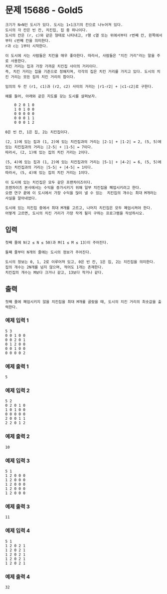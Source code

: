 # 문제 15686 - Gold5
    크기가 N×N인 도시가 있다. 도시는 1×1크기의 칸으로 나누어져 있다. 
    도시의 각 칸은 빈 칸, 치킨집, 집 중 하나이다. 
    도시의 칸은 (r, c)와 같은 형태로 나타내고, r행 c열 또는 위에서부터 r번째 칸, 왼쪽에서부터 c번째 칸을 의미한다. 
    r과 c는 1부터 시작한다.
    
    이 도시에 사는 사람들은 치킨을 매우 좋아한다. 따라서, 사람들은 "치킨 거리"라는 말을 주로 사용한다. 
    치킨 거리는 집과 가장 가까운 치킨집 사이의 거리이다. 
    즉, 치킨 거리는 집을 기준으로 정해지며, 각각의 집은 치킨 거리를 가지고 있다. 도시의 치킨 거리는 모든 집의 치킨 거리의 합이다.
    
    임의의 두 칸 (r1, c1)과 (r2, c2) 사이의 거리는 |r1-r2| + |c1-c2|로 구한다.
    
    예를 들어, 아래와 같은 지도를 갖는 도시를 살펴보자.
    
        0 2 0 1 0
        1 0 1 0 0
        0 0 0 0 0
        0 0 0 1 1
        0 0 0 1 2
    
    0은 빈 칸, 1은 집, 2는 치킨집이다.
    
    (2, 1)에 있는 집과 (1, 2)에 있는 치킨집과의 거리는 |2-1| + |1-2| = 2, (5, 5)에 있는 치킨집과의 거리는 |2-5| + |1-5| = 7이다. 
    따라서, (2, 1)에 있는 집의 치킨 거리는 2이다.
    
    (5, 4)에 있는 집과 (1, 2)에 있는 치킨집과의 거리는 |5-1| + |4-2| = 6, (5, 5)에 있는 치킨집과의 거리는 |5-5| + |4-5| = 1이다. 
    따라서, (5, 4)에 있는 집의 치킨 거리는 1이다.
    
    이 도시에 있는 치킨집은 모두 같은 프랜차이즈이다. 
    프렌차이즈 본사에서는 수익을 증가시키기 위해 일부 치킨집을 폐업시키려고 한다. 
    오랜 연구 끝에 이 도시에서 가장 수익을 많이 낼 수 있는  치킨집의 개수는 최대 M개라는 사실을 알아내었다.
    
    도시에 있는 치킨집 중에서 최대 M개를 고르고, 나머지 치킨집은 모두 폐업시켜야 한다. 
    어떻게 고르면, 도시의 치킨 거리가 가장 작게 될지 구하는 프로그램을 작성하시오.

## 입력
    첫째 줄에 N(2 ≤ N ≤ 50)과 M(1 ≤ M ≤ 13)이 주어진다.
    
    둘째 줄부터 N개의 줄에는 도시의 정보가 주어진다.
    
    도시의 정보는 0, 1, 2로 이루어져 있고, 0은 빈 칸, 1은 집, 2는 치킨집을 의미한다. 
    집의 개수는 2N개를 넘지 않으며, 적어도 1개는 존재한다. 
    치킨집의 개수는 M보다 크거나 같고, 13보다 작거나 같다.

## 출력
    첫째 줄에 폐업시키지 않을 치킨집을 최대 M개를 골랐을 때, 도시의 치킨 거리의 최솟값을 출력한다.

### 예제 입력 1
    5 3
    0 0 1 0 0
    0 0 2 0 1
    0 1 2 0 0
    0 0 1 0 0
    0 0 0 0 2
### 예제 출력 1
    5
### 예제 입력 2
    5 2
    0 2 0 1 0
    1 0 1 0 0
    0 0 0 0 0
    2 0 0 1 1
    2 2 0 1 2
### 예제 출력 2
    10
### 예제 입력 3
    5 1
    1 2 0 0 0
    1 2 0 0 0
    1 2 0 0 0
    1 2 0 0 0
    1 2 0 0 0
### 예제 출력 3
    11
### 예제 입력 4
    5 1
    1 2 0 2 1
    1 2 0 2 1
    1 2 0 2 1
    1 2 0 2 1
    1 2 0 2 1
### 예제 출력 4
    32